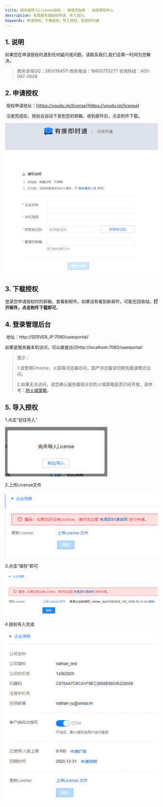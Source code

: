 ```yaml
---
title: 服务器导入License授权 - 管理员指南 - 有度帮助中心
description: 有度服务端授权申请、导入指引。
keywords: 申请授权，下载授权，导入授权，有度即时通
---
```


## 1. 说明

​	如果您在申请授权时遇到任何疑问或问题，请联系我们,我们会第一时间为您解决。

>商务咨询QQ：2850184511
>商务电话：18600753277  咨询热线：400-097-0006

## 2. 申请授权

​	授权申请地址：[https://youdu.im/license](https://youdu.im/license)

​	注册完成后，授权会自动下发到您的邮箱，收到邮件后，点击附件下载。

![image-20210415103550699](res/a01_00005/image-20210415103550699.png)

## 3. 下载授权

​	登录您申请授权时的邮箱，查看新邮件。如果没有看到新邮件，可能在回收站。**打开邮件，点击附件下载即可**。

## 4. 登录管理后台

​	地址：http://SERVER_IP:7080/userportal/

​	如果是服务器本机访问，可以直接访问http://localhost:7080/userportal/

> 提示：
>
> 1.请使用Chrome，火狐等浏览器访问，国产浏览器请切换到极速模式访问。
>
> 2.如果无法访问，请您确认服务器相关的防火墙策略是否已经开放，请参考：[防火墙策略](a01_00004.md)。

## 5. 导入授权

1.点击“前往导入”

![image-20201113182827441](res/a01_00005/image-20201113182827441.png)

2.上传License文件

![image-20201113182843109](res/a01_00005/image-20201113182843109.png)

3.点击“保存“即可

![image-20201113182916372](res/a01_00005/image-20201113182916372.png)

4.授权导入完成

![image-20201113182934293](res/a01_00005/image-20201113182934293.png)



